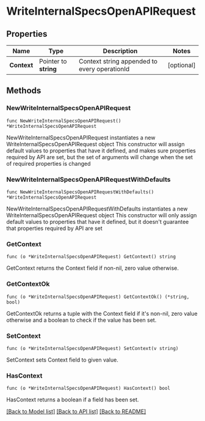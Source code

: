 # WriteInternalSpecsOpenAPIRequest

## Properties

Name | Type | Description | Notes
------------ | ------------- | ------------- | -------------
**Context** | Pointer to **string** | Context string appended to every operationId | [optional] 

## Methods

### NewWriteInternalSpecsOpenAPIRequest

`func NewWriteInternalSpecsOpenAPIRequest() *WriteInternalSpecsOpenAPIRequest`

NewWriteInternalSpecsOpenAPIRequest instantiates a new WriteInternalSpecsOpenAPIRequest object
This constructor will assign default values to properties that have it defined,
and makes sure properties required by API are set, but the set of arguments
will change when the set of required properties is changed

### NewWriteInternalSpecsOpenAPIRequestWithDefaults

`func NewWriteInternalSpecsOpenAPIRequestWithDefaults() *WriteInternalSpecsOpenAPIRequest`

NewWriteInternalSpecsOpenAPIRequestWithDefaults instantiates a new WriteInternalSpecsOpenAPIRequest object
This constructor will only assign default values to properties that have it defined,
but it doesn't guarantee that properties required by API are set

### GetContext

`func (o *WriteInternalSpecsOpenAPIRequest) GetContext() string`

GetContext returns the Context field if non-nil, zero value otherwise.

### GetContextOk

`func (o *WriteInternalSpecsOpenAPIRequest) GetContextOk() (*string, bool)`

GetContextOk returns a tuple with the Context field if it's non-nil, zero value otherwise
and a boolean to check if the value has been set.

### SetContext

`func (o *WriteInternalSpecsOpenAPIRequest) SetContext(v string)`

SetContext sets Context field to given value.

### HasContext

`func (o *WriteInternalSpecsOpenAPIRequest) HasContext() bool`

HasContext returns a boolean if a field has been set.


[[Back to Model list]](../README.md#documentation-for-models) [[Back to API list]](../README.md#documentation-for-api-endpoints) [[Back to README]](../README.md)


